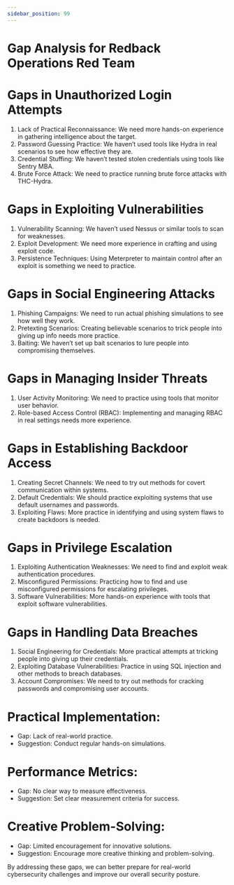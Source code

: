 ```yaml
---
sidebar_position: 99
---
```


# Gap Analysis for Redback Operations Red Team

# Gaps in Unauthorized Login Attempts
1. Lack of Practical Reconnaissance: We need more hands-on experience in gathering intelligence about the target.
2. Password Guessing Practice: We haven’t used tools like Hydra in real scenarios to see how effective they are.
3. Credential Stuffing: We haven’t tested stolen credentials using tools like Sentry MBA.
4. Brute Force Attack: We need to practice running brute force attacks with THC-Hydra.

# Gaps in Exploiting Vulnerabilities
1. Vulnerability Scanning: We haven’t used Nessus or similar tools to scan for weaknesses.
2. Exploit Development: We need more experience in crafting and using exploit code.
3. Persistence Techniques: Using Meterpreter to maintain control after an exploit is something we need to practice.

# Gaps in Social Engineering Attacks
1. Phishing Campaigns: We need to run actual phishing simulations to see how well they work.
2. Pretexting Scenarios: Creating believable scenarios to trick people into giving up info needs more practice.
3. Baiting: We haven’t set up bait scenarios to lure people into compromising themselves.

# Gaps in Managing Insider Threats
1. User Activity Monitoring: We need to practice using tools that monitor user behavior.
2. Role-based Access Control (RBAC): Implementing and managing RBAC in real settings needs more experience.

# Gaps in Establishing Backdoor Access
1. Creating Secret Channels: We need to try out methods for covert communication within systems.
2. Default Credentials: We should practice exploiting systems that use default usernames and passwords.
3. Exploiting Flaws: More practice in identifying and using system flaws to create backdoors is needed.

# Gaps in Privilege Escalation
1. Exploiting Authentication Weaknesses: We need to find and exploit weak authentication procedures.
2. Misconfigured Permissions: Practicing how to find and use misconfigured permissions for escalating privileges.
3. Software Vulnerabilities: More hands-on experience with tools that exploit software vulnerabilities.

# Gaps in Handling Data Breaches
1. Social Engineering for Credentials: More practical attempts at tricking people into giving up their credentials.
2. Exploiting Database Vulnerabilities: Practice in using SQL injection and other methods to breach databases.
3. Account Compromises: We need to try out methods for cracking passwords and compromising user accounts.

# Practical Implementation:
- Gap: Lack of real-world practice.
- Suggestion: Conduct regular hands-on simulations.

# Performance Metrics:
- Gap: No clear way to measure effectiveness.
- Suggestion: Set clear measurement criteria for success.

# Creative Problem-Solving:
- Gap: Limited encouragement for innovative solutions.
- Suggestion: Encourage more creative thinking and problem-solving.

By addressing these gaps, we can better prepare for real-world cybersecurity challenges and improve our overall security posture.
